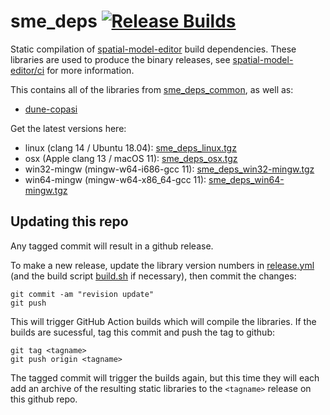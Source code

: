 # sme_deps [![Release Builds](https://github.com/spatial-model-editor/sme_deps/actions/workflows/release.yml/badge.svg)](https://github.com/spatial-model-editor/sme_deps/actions/workflows/release.yml)

Static compilation of [spatial-model-editor](https://github.com/spatial-model-editor/spatial-model-editor) build dependencies.
These libraries are used to produce the binary releases, see [spatial-model-editor/ci](https://github.com/spatial-model-editor/spatial-model-editor/blob/master/ci/README.md) for more information.

This contains all of the libraries from [sme_deps_common](https://github.com/spatial-model-editor/sme_deps_common), as well as:

- [dune-copasi](https://gitlab.dune-project.org/copasi/dune-copasi)

Get the latest versions here:

- linux (clang 14 / Ubuntu 18.04): [sme_deps_linux.tgz](https://github.com/spatial-model-editor/sme_deps/releases/latest/download/sme_deps_linux.tgz)
- osx (Apple clang 13 / macOS 11): [sme_deps_osx.tgz](https://github.com/spatial-model-editor/sme_deps/releases/latest/download/sme_deps_osx.tgz)
- win32-mingw (mingw-w64-i686-gcc 11): [sme_deps_win32-mingw.tgz](https://github.com/spatial-model-editor/sme_deps/releases/latest/download/sme_deps_win32-mingw.tgz)
- win64-mingw (mingw-w64-x86_64-gcc 11): [sme_deps_win64-mingw.tgz](https://github.com/spatial-model-editor/sme_deps/releases/latest/download/sme_deps_win64-mingw.tgz)

## Updating this repo

Any tagged commit will result in a github release.

To make a new release, update the library version numbers in [release.yml](https://github.com/spatial-model-editor/sme_deps/blob/master/.github/workflows/release.yml#L6) (and the build script [build.sh](https://github.com/spatial-model-editor/sme_deps/blob/master/build.sh) if necessary), then commit the changes:

```
git commit -am "revision update"
git push
```

This will trigger GitHub Action builds which will compile the libraries. If the builds are sucessful, tag this commit and push the tag to github:

```
git tag <tagname>
git push origin <tagname>
```

The tagged commit will trigger the builds again, but this time they will each add an archive of the resulting static libraries to the `<tagname>` release on this github repo.

